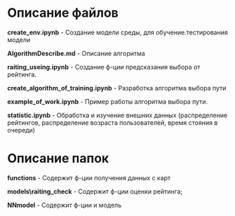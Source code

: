 # Описание файлов

**create_env.ipynb** - Создание модели среды, для обучение.тестирования модели


**AlgorithmDescribe.md** - Описание алгоритма


**raiting_useing.ipynb** - Создание ф-ции предсказания выбора от рейтинга.


**create_algorithm_of_training.ipynb** - Разработка алгоритма выбора пути


**example_of_work.ipynb** - Пример работы алгоритма выбора пути.


**statistic.ipynb** - Обработка и изучение внешних данных (распределение рейтингов, распределение возраста пользователей, время стояния в очереди)


# Описание папок

**functions** - Содержит ф-ции получения данных с карт


**models\raiting_check** - Содержит ф-ции оценки рейтинга;


**NNmodel** - Содержит ф-ции и модель


